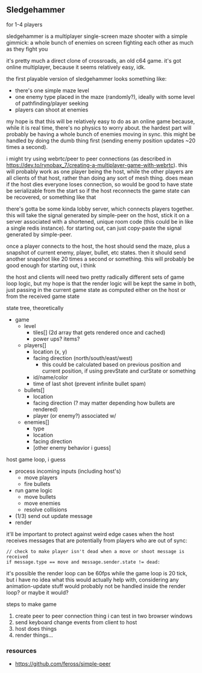 ## Sledgehammer

for 1-4 players

sledgehammer is a multiplayer single-screen maze shooter with a simple gimmick: a whole bunch of enemies on screen fighting each other as much as they fight you

it's pretty much a direct clone of crossroads, an old c64 game. it's got online multiplayer, because it seems relatively easy, idk.

the first playable version of sledgehammer looks something like:

- there's one simple maze level
- one enemy type placed in the maze (randomly?), ideally with some level of pathfinding/player seeking
- players can shoot at enemies

my hope is that this will be relatively easy to do as an online game because, while it is real time, there's no physics to worry about. the hardest part will probably be having a whole bunch of enemies moving in sync. this might be handled by doing the dumb thing first (sending enemy position updates ~20 times a second).

i might try using webrtc/peer to peer connections (as described in https://dev.to/rynobax_7/creating-a-multiplayer-game-with-webrtc). this will probably work as one player being the host, while the other players are all clients of that host, rather than doing any sort of mesh thing. does mean if the host dies everyone loses connection, so would be good to have state be serializable from the start so if the host reconnects the game state can be recovered, or something like that

there's gotta be some kinda lobby server, which connects players together. this will take the signal generated by simple-peer on the host, stick it on a server associated with a shortened, unique room code (this could be in like a single redis instance). for starting out, can just copy-paste the signal generated by simple-peer.

once a player connects to the host, the host should send the maze, plus a snapshot of current enemy, player, bullet, etc states. then it should send another snapshot like 20 times a second or something. this will probably be good enough for starting out, i think

the host and clients will need two pretty radically different sets of game loop logic, but my hope is that the render logic will be kept the same in both, just passing in the current game state as computed either on the host or from the received game state

state tree, theoretically

- game
  - level
    - tiles[] (2d array that gets rendered once and cached)
    - power ups? items?
  - players[]
    - location (x, y)
    - facing direction (north/south/east/west)
      - this could be calculated based on previous position and current position, if using prevState and curState or something
    - id/name/color
    - time of last shot (prevent infinite bullet spam)
  - bullets[]
    - location
    - facing direction (? may matter depending how bullets are rendered)
    - player (or enemy?) associated w/
  - enemies[]
    - type
    - location
    - facing direction
    - [other enemy behavior i guess]

host game loop, i guess

- process incoming inputs (including host's)
  - move players
  - fire bullets
- run game logic
  - move bullets
  - move enemies
  - resolve collisions
- (1/3) send out update message
- render

it'll be important to protect against weird edge cases when the host receives messages that are potentially from players who are out of sync:

```
// check to make player isn't dead when a move or shoot message is received
if message.type == move and message.sender.state != dead:
```

it's possible the render loop can be 60fps while the game loop is 20 tick, but i have no idea what this would actually help with, considering any animation-update stuff would probably not be handled inside the render loop? or maybe it would?

steps to make game

1. create peer to peer connection thing i can test in two browser windows
2. send keyboard change events from client to host
3. host does things
4. render things...

### resources

- https://github.com/feross/simple-peer